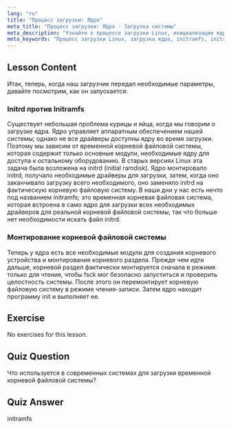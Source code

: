 ```yaml
---
lang: "ru"
title: "Процесс загрузки: Ядро"
meta_title: "Процесс загрузки: Ядро - Загрузка системы"
meta_description: "Узнайте о процессе загрузки Linux, инициализации ядра и роли initramfs. Поймите, как ядро монтирует корневую файловую систему. Руководство по процессу загрузки Linux."
meta_keywords: "Процесс загрузки Linux, загрузка ядра, initramfs, initrd, корневая файловая система, учебник по Linux, Linux для начинающих, руководство по Linux"
---
```


## Lesson Content

Итак, теперь, когда наш загрузчик передал необходимые параметры, давайте посмотрим, как он запускается:

### Initrd против Initramfs

Существует небольшая проблема курицы и яйца, когда мы говорим о загрузке ядра. Ядро управляет аппаратным обеспечением нашей системы; однако не все драйверы доступны ядру во время загрузки. Поэтому мы зависим от временной корневой файловой системы, которая содержит только основные модули, необходимые ядру для доступа к остальному оборудованию. В старых версиях Linux эта задача была возложена на initrd (initial ramdisk). Ядро монтировало initrd, получало необходимые драйверы для загрузки, затем, когда оно заканчивало загрузку всего необходимого, оно заменяло initrd на фактическую корневую файловую систему. В наши дни у нас есть нечто под названием initramfs; это временная корневая файловая система, которая встроена в само ядро для загрузки всех необходимых драйверов для реальной корневой файловой системы, так что больше нет необходимости искать файл initrd.

### Монтирование корневой файловой системы

Теперь у ядра есть все необходимые модули для создания корневого устройства и монтирования корневого раздела. Прежде чем идти дальше, корневой раздел фактически монтируется сначала в режиме только для чтения, чтобы fsck мог безопасно запуститься и проверить целостность системы. После этого он перемонтирует корневую файловую систему в режиме чтения-записи. Затем ядро находит программу init и выполняет ее.

## Exercise

No exercises for this lesson.

## Quiz Question

Что используется в современных системах для загрузки временной корневой файловой системы?

## Quiz Answer

initramfs
